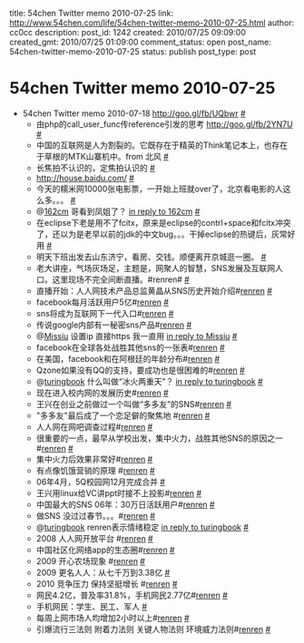 title: 54chen Twitter memo 2010-07-25 
link: http://www.54chen.com/life/54chen-twitter-memo-2010-07-25.html
author: cc0cc
description: 
post_id: 1242
created: 2010/07/25 09:09:00
created_gmt: 2010/07/25 01:09:00
comment_status: open
post_name: 54chen-twitter-memo-2010-07-25
status: publish
post_type: post

# 54chen Twitter memo 2010-07-25 

* 54chen Twitter memo 2010-07-18 <http://goo.gl/fb/UQbwr> [#](http://twitter.com/54chen/statuses/18804467959)
  * 由php的call_user_func传reference引发的思考 <http://goo.gl/fb/2YN7U> [#](http://twitter.com/54chen/statuses/18955825606)
  * 中国的互联网是人为割裂的。它既存在于精英的Think笔记本上，也存在于草根的MTK山寨机中。from 北风 [#](http://twitter.com/54chen/statuses/19038785838)
  * 长焦拍不认识的，定焦拍认识的 [#](http://twitter.com/54chen/statuses/19044229384)
  * <http://house.baidu.com/> [#](http://twitter.com/54chen/statuses/19046845562)
  * 今天的糯米网10000张电影票，一开始上班就over了，北京看电影的人这么多。。。 [#](http://twitter.com/54chen/statuses/19217072227)
  * @[162cm](http://twitter.com/162cm) 哥看到凤姐了？ [in reply to 162cm](http://twitter.com/162cm/statuses/19218915459) [#](http://twitter.com/54chen/statuses/19220711411)
  * 在eclipse下老是用不了fcitx，原来是eclipse的contrl+space和fcitx冲突了，还以为是老早以前的jdk的中文bug。。。干掉eclipse的热键后，灰常好用 [#](http://twitter.com/54chen/statuses/19221551020)
  * 明天下班出发去山东济宁，看房、交钱。顺便离开京城逛一圈。 [#](http://twitter.com/54chen/statuses/19233503954)
  * 老大讲座，气场灰场足，主题是，网聚人的智慧，SNS发展及互联网人口。这里现场不完全间断直播。#renren# [#](http://twitter.com/54chen/statuses/19241269788)
  * 直播开始：人人网技术产品总监黄晶从SNS历史开始介绍#[renren](http://search.twitter.com/search?q=%23renren) [#](http://twitter.com/54chen/statuses/19241489547)
  * facebook每月活跃用户5亿#[renren](http://search.twitter.com/search?q=%23renren) [#](http://twitter.com/54chen/statuses/19241576896)
  * sns将成为互联网下一代入口#[renren](http://search.twitter.com/search?q=%23renren) [#](http://twitter.com/54chen/statuses/19241600869)
  * 传说google内部有一秘密sns产品#[renren](http://search.twitter.com/search?q=%23renren) [#](http://twitter.com/54chen/statuses/19241717774)
  * @[Missiu](http://twitter.com/Missiu) 设置ip 直接https 我一直用 [in reply to Missiu](http://twitter.com/Missiu/statuses/19241654899) [#](http://twitter.com/54chen/statuses/19241739832)
  * facebook在全球各处战胜其他sns的一张表#[renren](http://search.twitter.com/search?q=%23renren) [#](http://twitter.com/54chen/statuses/19241793558)
  * 在美国，facebook和在阿根廷的年龄分布#[renren](http://search.twitter.com/search?q=%23renren) [#](http://twitter.com/54chen/statuses/19241843000)
  * Qzone如果没有QQ的支持，要成功也是很困难的#[renren](http://search.twitter.com/search?q=%23renren) [#](http://twitter.com/54chen/statuses/19241997770)
  * @[turingbook](http://twitter.com/turingbook) 什么叫做“冰火两重天”？ [in reply to turingbook](http://twitter.com/turingbook/statuses/19241963578) [#](http://twitter.com/54chen/statuses/19242101343)
  * 现在进入校内网的发展历史#[renren](http://search.twitter.com/search?q=%23renren) [#](http://twitter.com/54chen/statuses/19242166416)
  * 王兴在创业之前做过一个叫做“多多友”的SNS#[renren](http://search.twitter.com/search?q=%23renren) [#](http://twitter.com/54chen/statuses/19242186610)
  * "多多友"最后成了一个恋足僻的聚焦地 #[renren](http://search.twitter.com/search?q=%23renren) [#](http://twitter.com/54chen/statuses/19242230400)
  * 人人网在网吧调查过程#[renren](http://search.twitter.com/search?q=%23renren) [#](http://twitter.com/54chen/statuses/19242259789)
  * 很重要的一点，最早从学校出发，集中火力，战胜其他SNS的原因之一 #[renren](http://search.twitter.com/search?q=%23renren) [#](http://twitter.com/54chen/statuses/19242337677)
  * 集中火力后效果非常好#[renren](http://search.twitter.com/search?q=%23renren) [#](http://twitter.com/54chen/statuses/19242364470)
  * 有点像饥饿营销的原理 #[renren](http://search.twitter.com/search?q=%23renren) [#](http://twitter.com/54chen/statuses/19242436583)
  * 06年4月，5Q校园网12月完成合并 [#](http://twitter.com/54chen/statuses/19242452808)
  * 王兴用linux给VC讲ppt时接不上投影#[renren](http://search.twitter.com/search?q=%23renren) [#](http://twitter.com/54chen/statuses/19242518584)
  * 中国最大的SNS 06年：30万日活跃用户#[renren](http://search.twitter.com/search?q=%23renren) [#](http://twitter.com/54chen/statuses/19242576398)
  * 做SNS 没过过春节。。。#[renren](http://search.twitter.com/search?q=%23renren) [#](http://twitter.com/54chen/statuses/19242651262)
  * @[turingbook](http://twitter.com/turingbook) renren表示情绪稳定 [in reply to turingbook](http://twitter.com/turingbook/statuses/19242671300) [#](http://twitter.com/54chen/statuses/19242742885)
  * 2008 人人网开放平台 #[renren](http://search.twitter.com/search?q=%23renren) [#](http://twitter.com/54chen/statuses/19242793368)
  * 中国社区化网络app的生态圈#[renren](http://search.twitter.com/search?q=%23renren) [#](http://twitter.com/54chen/statuses/19242811314)
  * 2009 开心农场现象 #[renren](http://search.twitter.com/search?q=%23renren) [#](http://twitter.com/54chen/statuses/19242833748)
  * 2009 更名人人：从七千万到3.38亿 [#](http://twitter.com/54chen/statuses/19242884036)
  * 2010 竞争压力 保持坚挺增长 #[renren](http://search.twitter.com/search?q=%23renren) [#](http://twitter.com/54chen/statuses/19242924121)
  * 网民4.2亿，普及率31.8%，手机网民2.77亿#[renren](http://search.twitter.com/search?q=%23renren) [#](http://twitter.com/54chen/statuses/19243448218)
  * 手机网民：学生、民工、军人 [#](http://twitter.com/54chen/statuses/19243461437)
  * 每周上网市场人均增加2小时以上#[renren](http://search.twitter.com/search?q=%23renren) [#](http://twitter.com/54chen/statuses/19243628562)
  * 引爆流行三法则 附着力法则 关键人物法则 环境威力法则#[renren](http://search.twitter.com/search?q=%23renren) [#](http://twitter.com/54chen/statuses/19244516969)